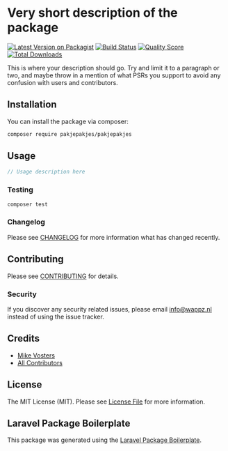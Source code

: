 # Very short description of the package

[![Latest Version on Packagist](https://img.shields.io/packagist/v/pakjepakjes/pakjepakjes.svg?style=flat-square)](https://packagist.org/packages/pakjepakjes/pakjepakjes)
[![Build Status](https://img.shields.io/travis/pakjepakjes/pakjepakjes/master.svg?style=flat-square)](https://travis-ci.org/pakjepakjes/pakjepakjes)
[![Quality Score](https://img.shields.io/scrutinizer/g/pakjepakjes/pakjepakjes.svg?style=flat-square)](https://scrutinizer-ci.com/g/pakjepakjes/pakjepakjes)
[![Total Downloads](https://img.shields.io/packagist/dt/pakjepakjes/pakjepakjes.svg?style=flat-square)](https://packagist.org/packages/pakjepakjes/pakjepakjes)

This is where your description should go. Try and limit it to a paragraph or two, and maybe throw in a mention of what PSRs you support to avoid any confusion with users and contributors.

## Installation

You can install the package via composer:

```bash
composer require pakjepakjes/pakjepakjes
```

## Usage

``` php
// Usage description here
```

### Testing

``` bash
composer test
```

### Changelog

Please see [CHANGELOG](CHANGELOG.md) for more information what has changed recently.

## Contributing

Please see [CONTRIBUTING](CONTRIBUTING.md) for details.

### Security

If you discover any security related issues, please email info@wappz.nl instead of using the issue tracker.

## Credits

- [Mike Vosters](https://github.com/pakjepakjes)
- [All Contributors](../../contributors)

## License

The MIT License (MIT). Please see [License File](LICENSE.md) for more information.

## Laravel Package Boilerplate

This package was generated using the [Laravel Package Boilerplate](https://laravelpackageboilerplate.com).